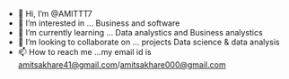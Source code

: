 - 👋 Hi, I’m @AMITTT7
- 👀 I’m interested in ... Business and software
- 🌱 I’m currently learning ... Data analystics and Business analystics
- 💞️ I’m looking to collaborate on ... projects Data science & data analysis
- 📫 How to reach me ...my email id is amitsakhare41@gmail.com/amitsakhare000@gmail.com

<!---
AMITTT7/AMITTT7 is a ✨ special ✨ repository because its `README.md` (this file) appears on your GitHub profile.
You can click the Preview link to take a look at your changes.
--->
